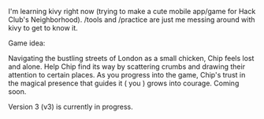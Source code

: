 I'm learning kivy right now (trying to make a cute mobile app/game for Hack Club's Neighborhood). /tools and /practice are just me messing around with kivy to get to know it.

Game idea:

Navigating the bustling streets of London as a small chicken, Chip feels lost and alone. Help Chip find its way by scattering crumbs and drawing their attention to certain places. As you progress into the game, Chip's trust in the magical presence that guides it ( you ) grows into courage. Coming soon.

Version 3 (v3) is currently in progress. 